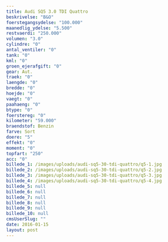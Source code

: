 ```yaml
---
title: Audi SQ5 3.0 TDI Quattro
beskrivelse: "B&O"
foerstegangsydelse: "100.000"
maanedlig_ydelse: "5.500"
restvaerdi: "250.000"
volumen: "3.0"
cylindre: "0"
antal_ventiler: "0"
tank: "0"
kml: "0"
groen_ejerafgift: "0"
gear: Aut.
traek: "0"
laengde: "0"
bredde: "0"
hoejde: "0"
vaegt: "0"
paahaeng: "0"
btype: "0"
foerstereg: "0"
kilometer: "59.000"
braendstof: Benzin
farve: Sort
doere: "5"
effekt: "0"
moment: "0"
topfart: "250"
acc: "0"
billede_1: /images/uploads/audi-sq5-30-tdi-quattro/q5-1.jpg
billede_2: /images/uploads/audi-sq5-30-tdi-quattro/q5-2.jpg
billede_3: /images/uploads/audi-sq5-30-tdi-quattro/q5-3.jpg
billede_4: /images/uploads/audi-sq5-30-tdi-quattro/q5-4.jpg
billede_5: null
billede_6: null
billede_7: null
billede_8: null
billede_9: null
billede_10: null
cmsUserSlug: ""
date: 2016-01-15 
layout: post
---
```


